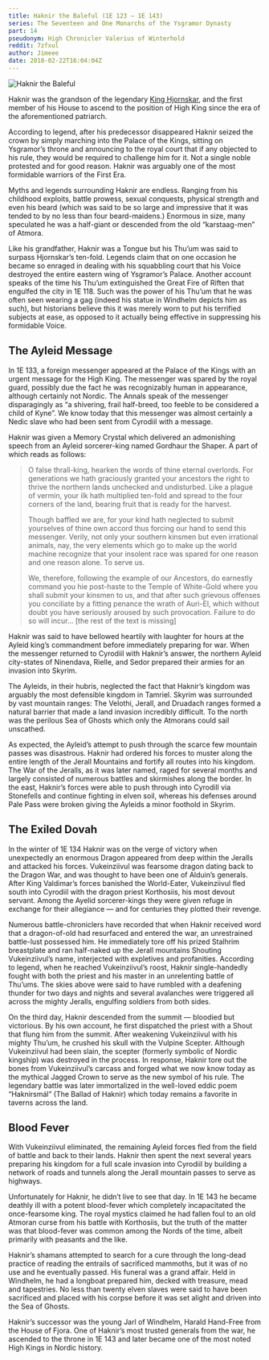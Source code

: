 ```yaml
---
title: Haknir the Baleful (1E 123 — 1E 143)
series: The Seventeen and One Monarchs of the Ysgramor Dynasty
part: 14
pseudonym: High Chronicler Valerius of Winterhold
reddit: 7zfxul
author: Jimeee
date: 2018-02-22T16:04:04Z
---
```


![Haknir the Baleful][banner]

Haknir was the grandson of the legendary [King Hjornskar][0], and the first
member of his House to ascend to the position of High King since the era of the
aforementioned patriarch.

According to legend, after his predecessor disappeared Haknir seized the crown
by simply marching into the Palace of the Kings, sitting on Ysgramor’s throne
and announcing to the royal court that if any objected to his rule, they would
be required to challenge him for it. Not a single noble protested and for good
reason. Haknir was arguably one of the most formidable warriors of the First
Era.

Myths and legends surrounding Haknir are endless. Ranging from his childhood
exploits, battle prowess, sexual conquests, physical strength and even his beard
(which was said to be so large and impressive that it was tended to by no less
than four beard-maidens.) Enormous in size, many speculated he was a half-giant
or descended from the old “karstaag-men” of Atmora.

Like his grandfather, Haknir was a Tongue but his Thu’um was said to surpass
Hjornskar’s ten-fold. Legends claim that on one occasion he became so enraged in
dealing with his squabbling court that his Voice destroyed the entire eastern
wing of Ysgramor’s Palace. Another account speaks of the time his Thu’um
extinguished the Great Fire of Riften that engulfed the city in 1E 118. Such was
the power of his Thu’um that he was often seen wearing a gag (indeed his statue
in Windhelm depicts him as such), but historians believe this it was merely worn
to put his terrified subjects at ease, as opposed to it actually being effective
in suppressing his formidable Voice.

## The Ayleid Message

In 1E 133, a foreign messenger appeared at the Palace of the Kings with an
urgent message for the High King. The messenger was spared by the royal guard,
possibly due the fact he was recognizably human in appearance, although
certainly not Nordic. The Annals speak of the messenger disparagingly as “a
shivering, frail half-breed, too feeble to be considered a child of Kyne”. We
know today that this messenger was almost certainly a Nedic slave who had been
sent from Cyrodiil with a message.

Haknir was given a Memory Crystal which delivered an admonishing speech from an
Ayleid sorcerer-king named Gordhaur the Shaper. A part of which reads as
follows:

> O false thrall-king, hearken the words of thine eternal overlords. For
> generations we hath graciously granted your ancestors the right to thrive the
> northern lands unchecked and undisturbed. Like a plague of vermin, your ilk
> hath multiplied ten-fold and spread to the four corners of the land, bearing
> fruit that is ready for the harvest.
>
> Though baffled we are, for your kind hath neglected to submit yourselves of
> thine own accord thus forcing our hand to send this messenger. Verily, not
> only your southern kinsmen but even irrational animals, nay, the very elements
> which go to make up the world machine recognize that your insolent race was
> spared for one reason and one reason alone. To serve us.
>
> We, therefore, following the example of our Ancestors, do earnestly command
> you hie post-haste to the Temple of White-Gold where you shall submit your
> kinsmen to us, and that after such grievous offenses you conciliate by a
> fitting penance the wrath of Auri-El, which without doubt you have seriously
> aroused by such provocation. Failure to do so will incur… \[the rest of the
> text is missing\]

Haknir was said to have bellowed heartily with laughter for hours at the Ayleid
king’s commandment before immediately preparing for war. When the messenger
returned to Cyrodiil with Haknir’s answer, the northern Ayleid city-states of
Ninendava, Rielle, and Sedor prepared their armies for an invasion into Skyrim.

The Ayleids, in their hubris, neglected the fact that Haknir’s kingdom was
arguably the most defensible kingdom in Tamriel. Skyrim was surrounded by vast
mountain ranges: The Velothi, Jerall, and Druadach ranges formed a natural
barrier that made a land invasion incredibly difficult. To the north was the
perilous Sea of Ghosts which only the Atmorans could sail unscathed.

As expected, the Ayleid’s attempt to push through the scarce few mountain passes
was disastrous. Haknir had ordered his forces to muster along the entire length
of the Jerall Mountains and fortify all routes into his kingdom. The War of the
Jeralls, as it was later named, raged for several months and largely consisted
of numerous battles and skirmishes along the border. In the east, Haknir’s
forces were able to push through into Cyrodill via Stonefells and continue
fighting in elven soil, whereas his defenses around Pale Pass were broken giving
the Ayleids a minor foothold in Skyrim.

## The Exiled Dovah

In the winter of 1E 134 Haknir was on the verge of victory when unexpectedly an
enormous Dragon appeared from deep within the Jeralls and attacked his forces.
Vukeinziivul was fearsome dragon dating back to the Dragon War, and was thought
to have been one of Alduin’s generals. After King Valdimar’s forces banished the
World-Eater, Vukeinziivul fled south into Cyrodiil with the dragon priest
Korthosiis, his most devout servant. Among the Ayelid sorcerer-kings they were
given refuge in exchange for their allegiance — and for centuries they plotted
their revenge.

Numerous battle-chroniclers have recorded that when Haknir received word that a
dragon-of-old had resurfaced and entered the war, an unrestrained battle-lust
possessed him. He immediately tore off his prized Stalhrim breastplate and ran
half-naked up the Jerall mountains Shouting Vukeinziivul’s name, interjected
with expletives and profanities. According to legend, when he reached
Vukeinziivul’s roost, Haknir single-handedly fought with both the priest and his
master in an unrelenting battle of Thu’ums. The skies above were said to have
rumbled with a deafening thunder for two days and nights and several avalanches
were triggered all across the mighty Jeralls, engulfing soldiers from both
sides.

On the third day, Haknir descended from the summit — bloodied but victorious. By
his own account, he first dispatched the priest with a Shout that flung him from
the summit. After weakening Vukeinziivul with his mighty Thu’um, he crushed his
skull with the Vulpine Scepter. Although Vukeinziivul had been slain, the
scepter (formerly symbolic of Nordic kingship) was destroyed in the process. In
response, Haknir tore out the bones from Vukeinziivul’s carcass and forged what
we now know today as the mythical Jagged Crown to serve as the new symbol of his
rule. The legendary battle was later immortalized in the well-loved eddic poem
“Haknirsmál” (The Ballad of Haknir) which today remains a favorite in taverns
across the land.

## Blood Fever

With Vukeinziivul eliminated, the remaining Ayleid forces fled from the field of
battle and back to their lands. Haknir then spent the next several years
preparing his kingdom for a full scale invasion into Cyrodiil by building a
network of roads and tunnels along the Jerall mountain passes to serve as
highways.

Unfortunately for Haknir, he didn’t live to see that day. In 1E 143 he became
deathly ill with a potent blood-fever which completely incapacitated the
once-fearsome king. The royal mystics claimed he had fallen foul to an old
Atmoran curse from his battle with Korthosiis, but the truth of the matter was
that blood-fever was common among the Nords of the time, albeit primarily with
peasants and the like.

Haknir’s shamans attempted to search for a cure through the long-dead practice
of reading the entrails of sacrificed mammoths, but it was of no use and he
eventually passed. His funeral was a grand affair. Held in Windhelm, he had a
longboat prepared him, decked with treasure, mead and tapestries. No less than
twenty elven slaves were said to have been sacrificed and placed with his corpse
before it was set alight and driven into the Sea of Ghosts.

Haknir’s successor was the young Jarl of Windhelm, Harald Hand-Free from the
House of Fjora. One of Haknir’s most trusted generals from the war, he ascended
to the throne in 1E 143 and later became one of the most noted High Kings in
Nordic history.

[0]: ./7r088c
[banner]: ./7zfxul/banner-haknir.png
